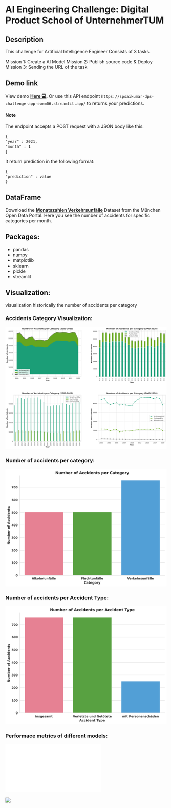 # AI Engineering Challenge: Digital Product School of UnternehmerTUM

## Description
This challenge for Artificial Intelligence Engineer Consists of 3 tasks.

Mission 1: Create a AI Model
Mission 2: Publish source code & Deploy
Mission 3: Sending the URL of the task

## Demo link
View demo <a href="https://spsaikumar-dps-challenge-app-swrm06.streamlit.app/"><b>Here 💻</b></a>.
Or use this API endpoint  `https://spsaikumar-dps-challenge-app-swrm06.streamlit.app/` to returns your predictions.
#### Note
The endpoint accepts a POST request with a JSON body like this:
```
{
"year" : 2021,
"month" : 1
}
```
It return prediction in the following format:
```
{
"prediction" : value
}
```
## DataFrame

Download the <a href="https://www.opengov-muenchen.de/dataset/monatszahlen-verkehrsunfaelle/resource/40094bd6-f82d-4979-949b-26c8dc00b9a7"><b>Monatszahlen Verkehrsunfälle</b></a> Dataset from the München Open Data Portal. Here you see the number of accidents for specific categories per month.

## Packages:
- pandas
- numpy
- matplotlib
- sklearn
- pickle
- streamlit

## Visualization:
visualization historically the number of accidents per category
### Accidents Category Visualization:

<img src="./images/No. of Accidents per Category_multiplots.png"/>

<br />

### Number of accidents per category:

<img src="./images/No. of Accidents per Category.png"/>

<br />

### Number of accidents per Accident Type:

<img src="./images/No. of Accidents per Accident type.png"/>

<br />

### Performace metrics of different models:

![alt text](./images/Alkoholunfälle_insgesamt_table.txt)

<text src="./images/Alkoholunfälle_insgesamt_table.txt">
<txt src="./images/Fluchtunfälle_insgesamt_table.txt">
<img src="./images/Verkehrsunfälle_insgesamt_table.txt">

<br />
